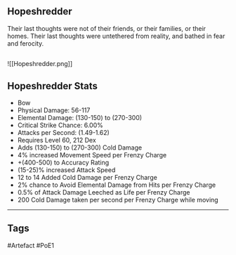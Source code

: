 ## Hopeshredder
Their last thoughts were not of their friends,
or their families, or their homes.
Their last thoughts were untethered from reality,
and bathed in fear and ferocity.
##
![[Hopeshredder.png]]
## Hopeshredder Stats
- Bow
- Physical Damage: 56-117
- Elemental Damage: (130-150) to (270-300)
- Critical Strike Chance: 6.00%
- Attacks per Second: (1.49-1.62)
- Requires Level 60, 212 Dex
- Adds (130-150) to (270-300) Cold Damage
- 4% increased Movement Speed per Frenzy Charge
- +(400-500) to Accuracy Rating
- (15-25)% increased Attack Speed
- 12 to 14 Added Cold Damage per Frenzy Charge
- 2% chance to Avoid Elemental Damage from Hits per Frenzy Charge
- 0.5% of Attack Damage Leeched as Life per Frenzy Charge
- 200 Cold Damage taken per second per Frenzy Charge while moving


---
## Tags
#Artefact
#PoE1